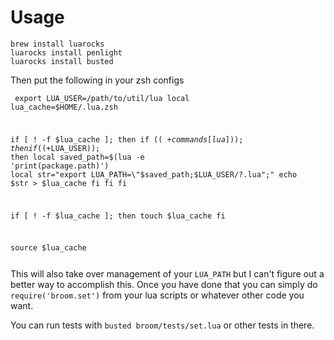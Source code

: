 # Usage

    brew install luarocks
    luarocks install penlight
    luarocks install busted

Then put the following in your zsh configs

<code><pre>
export LUA_USER=/path/to/util/lua
local lua_cache=$HOME/.lua.zsh

if [ ! -f $lua_cache ]; then
  if (( $+commands[lua] )); then
    if (($+LUA_USER)); then
      local saved_path=$(lua -e 'print(package.path)')
      local str="export LUA_PATH=\"$saved_path;$LUA_USER/?.lua\";"
      echo $str > $lua_cache
    fi
  fi
fi

if [ ! -f $lua_cache ]; then
  touch $lua_cache
fi

source $lua_cache
</pre></code>

This will also take over management of your `LUA_PATH` but I can't figure
out a better way to accomplish this. Once you have done that you can simply
do `require('broom.set')` from your lua scripts or whatever other code you want.

You can run tests with `busted broom/tests/set.lua` or other tests in there.
